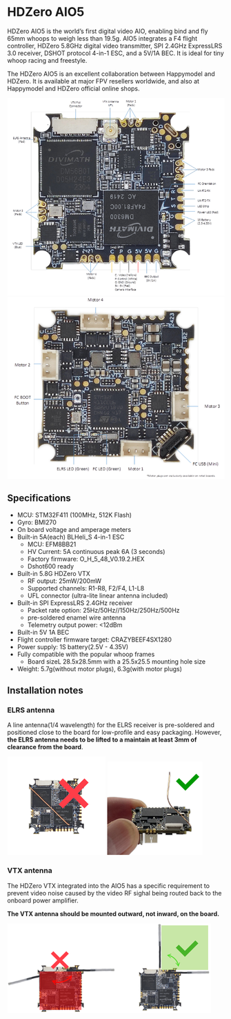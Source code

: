 # HDZero AIO5

HDZero AIO5 is the world’s first digital video AIO, enabling bind and fly 65mm whoops to weigh less than 19.5g. AIO5 integrates a F4 flight controller, HDZero 5.8GHz digital video transmitter, SPI 2.4GHz ExpressLRS 3.0 receiver, DSHOT protocol 4-in-1 ESC, and a 5V/1A BEC. It is ideal for tiny whoop racing and freestyle.

The HDZero AIO5 is an excellent collaboration between Happymodel and HDZero. It is available at major FPV resellers worldwide, and also at Happymodel and HDZero official online shops.

<img src="https://raw.githubusercontent.com/hd-zero/hdzero-vtx-docs/main/img/HDZero_Aio5_intro_1.png" style="width:100">

<img src="https://raw.githubusercontent.com/hd-zero/hdzero-vtx-docs/main/img/HDZero_Aio5_intro_2.png" style="width:100">

## Specifications

* MCU: STM32F411 (100MHz, 512K Flash)
* Gyro: BMI270
* On board voltage and amperage meters
* Built-in 5A(each) BLHeli_S 4-in-1 ESC
    * MCU: EFM8BB21
    * HV Current: 5A continuous peak 6A (3 seconds)
    * Factory firmware: O_H_5_48_V0.19.2.HEX
    * Dshot600 ready
* Built-in 5.8G HDZero VTX
    * RF output: 25mW/200mW
    * Supported channels: R1-R8, F2/F4, L1-L8
    * UFL connector (ultra-lite linear antenna included)
* Built-in SPI ExpressLRS 2.4GHz receiver
    * Packet rate option: 25Hz/50Hz//150Hz/250Hz/500Hz
    * pre-soldered enamel wire antenna
    * Telemetry output power: <12dBm
* Built-in 5V 1A BEC
* Flight controller firmware target: CRAZYBEEF4SX1280
* Power supply: 1S battery(2.5V - 4.35V)
* Fully compatible with the popular whoop frames
    * Board sizeL 28.5x28.5mm with a 25.5x25.5 mounting hole size
* Weight: 5.7g(without motor plugs), 6.3g(with motor plugs)

## Installation notes

### ELRS antenna

A line antenna(1/4 wavelength) for the ELRS receiver is pre-soldered and positioned close to the board for low-profile and easy packaging. However, **the ELRS antenna needs to be lifted to a maintain at least 3mm of clearance from the board**.

<img src="https://raw.githubusercontent.com/hd-zero/hdzero-vtx-docs/main/img/HDZero_Aio5_elrs_antenna_1.png" style="width:100">

<img src="https://raw.githubusercontent.com/hd-zero/hdzero-vtx-docs/main/img/HDZero_Aio5_elrs_antenna_2.png" style="width:100">

### VTX antenna

The HDZero VTX integrated into the AIO5 has a specific requirement to prevent video noise caused by the video RF sighal being routed back to the onboard power amplifier.

**The VTX antenna should be mounted outward, not inward, on the board.**

<img src="https://raw.githubusercontent.com/hd-zero/hdzero-vtx-docs/main/img/HDZero_Aio5_vtx_antenna.png" style="width:100">
